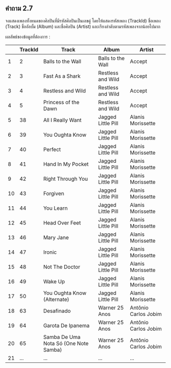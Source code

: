 ## คำถาม 2.7
จงแสดงเพลงทั้งหนดของศิลปินที่มีรหัสศิลปินเป็นเลขคู่ โดยให้แสดงรหัสเพลง (TrackId) ชื่อเพลง (Track) ชื่ออัลบั้ม (Album) และชื่อศิลปิน (Artist) และเรียงลำดับตามรหัสเพลงจากน้อยไปมาก

ผลลัพธ์ของข้อมูลที่ต้องการ :

|    | TrackId | Track                                 | Album              | Artist               |
|----|---------|---------------------------------------|--------------------|----------------------|
| 1  | 2       | Balls to the Wall                     | Balls to the Wall  | Accept               |
| 2  | 3       | Fast As a Shark                       | Restless and Wild  | Accept               |
| 3  | 4       | Restless and Wild                     | Restless and Wild  | Accept               |
| 4  | 5       | Princess of the Dawn                  | Restless and Wild  | Accept               |
| 5  | 38      | All I Really Want                     | Jagged Little Pill | Alanis Morissette    |
| 6  | 39      | You Oughta Know                       | Jagged Little Pill | Alanis Morissette    |
| 7  | 40      | Perfect                               | Jagged Little Pill | Alanis Morissette    |
| 8  | 41      | Hand In My Pocket                     | Jagged Little Pill | Alanis Morissette    |
| 9  | 42      | Right Through You                     | Jagged Little Pill | Alanis Morissette    |
| 10 | 43      | Forgiven                              | Jagged Little Pill | Alanis Morissette    |
| 11 | 44      | You Learn                             | Jagged Little Pill | Alanis Morissette    |
| 12 | 45      | Head Over Feet                        | Jagged Little Pill | Alanis Morissette    |
| 13 | 46      | Mary Jane                             | Jagged Little Pill | Alanis Morissette    |
| 14 | 47      | Ironic                                | Jagged Little Pill | Alanis Morissette    |
| 15 | 48      | Not The Doctor                        | Jagged Little Pill | Alanis Morissette    |
| 16 | 49      | Wake Up                               | Jagged Little Pill | Alanis Morissette    |
| 17 | 50      | You Oughta Know (Alternate)           | Jagged Little Pill | Alanis Morissette    |
| 18 | 63      | Desafinado                            | Warner 25 Anos     | Antônio Carlos Jobim |
| 19 | 64      | Garota De Ipanema                     | Warner 25 Anos     | Antônio Carlos Jobim |
| 20 | 65      | Samba De Uma Nota Só (One Note Samba) | Warner 25 Anos     | Antônio Carlos Jobim |
| 21 | ...     | ...                                   | ...                | ...                  |